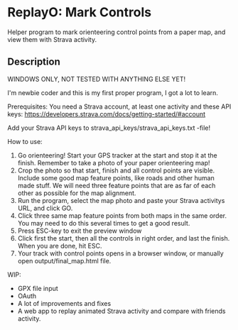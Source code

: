 # ReplayO: Mark Controls
Helper program to mark orienteering control points from a paper map, and view them 
with Strava activity. 

## Description
WINDOWS ONLY, NOT TESTED WITH ANYTHING ELSE YET!

I'm newbie coder and this is my first proper program, I got a lot to learn.

Prerequisites:
You need a Strava account, at least one activity and these API keys: 
https://developers.strava.com/docs/getting-started/#account

Add your Strava API keys to strava_api_keys/strava_api_keys.txt -file!

How to use:
1. Go orienteering! Start your GPS tracker at the start and stop it at the finish. 
   Remember to take a photo of your paper orienteering map!
2. Crop the photo so that start, finish and all control points are visible.
   Include some good map feature points, like roads and other human made stuff. We will need three
   feature points that are as far of each other as possible for the map alignment.
3. Run the program, select the map photo and paste your Strava activitys URL, and click GO.
4. Click three same map feature points from both maps in the same order. You may need to do this 
   several times to get a good result.
5. Press ESC-key to exit the preview window
6. Click first the start, then all the controls in right order, and last the finish. 
   When you are done, hit ESC.
7. Your track with control points opens in a browser window, or manually open output/final_map.html file.

WIP: 
- GPX file input 
- OAuth
- A lot of improvements and fixes
- A web app to replay animated Strava activity and compare with friends activity.
